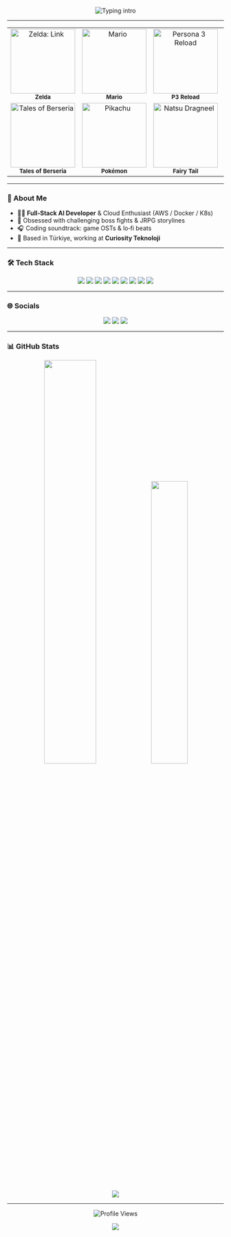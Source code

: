 <!-- 🌟 Emre Çalışkan · Multi‑Fandom Dev Hub -->

<p align="center">
  <img src="https://readme-typing-svg.herokuapp.com?font=Fira+Code&weight=600&size=32&pause=1000&color=FFC300&center=true&vCenter=true&width=600&lines=Hey!+I'm+Emre+—+coding+%26+gaming+24%2F7" alt="Typing intro" />
</p>

---

<!-- 🎮 Fandom Carousel -->

<div align="center">
  <table>
    <tr>
      <td align="center">
        <img src="https://media1.tenor.com/m/jSWMHRqRUk8AAAAd/link-legend-of-zelda.gif" width="150" alt="Zelda: Link"/><br><sub><strong>Zelda</strong></sub>
      </td>
      <td align="center">
        <img src="https://media1.tenor.com/m/_P3qItOGm10AAAAd/mario-super.gif" width="150" alt="Mario"/><br><sub><strong>Mario</strong></sub>
      </td>
      <td align="center">
        <img src="https://media1.tenor.com/m/cIkUhEGg8M0AAAAd/persona-3-reload-persona-3.gif" width="150" alt="Persona 3 Reload"/><br><sub><strong>P3 Reload</strong></sub>
      </td>
      <td align="center">
        <img src="https://media3.giphy.com/media/v1.Y2lkPTc5MGI3NjExaWdhYXlobWdmMGllaDByMWJkdGJnNHFibGNuMXdwc3ZrdHU3OHVtaSZlcD12MV9naWZzX3NlYXJjaCZjdD1n/bkzrE3KdSQ1jFvVltf/200.gif" width="150" alt="Tales of Arise"/><br><sub><strong>Tales of Arise</strong></sub>
      </td>
    </tr>
    <tr>
      <td align="center">
        <img src="https://media0.giphy.com/media/v1.Y2lkPTc5MGI3NjExY3I0Yjd2cTd3OHE5ZjZjcnl2dWU0ZjFleTAxamtwZ2lmeXl0YjB1cyZlcD12MV9naWZzX3NlYXJjaCZjdD1n/NTKeDwuKwrZle/200.gif" width="150" alt="Tales of Berseria"/><br><sub><strong>Tales of Berseria</strong></sub>
      </td>
      <td align="center">
        <img src="https://media1.tenor.com/m/rBGm1p-7uNQAAAAd/pikachu-happy.gif" width="150" alt="Pikachu"/><br><sub><strong>Pokémon</strong></sub>
      </td>
      <td align="center">
        <img src="https://media.tenor.com/7xWWrrg2rPkAAAAM/natsu-natsu-dragneel.gif" width="150" alt="Natsu Dragneel"/><br><sub><strong>Fairy Tail</strong></sub>
      </td>
      <td align="center">
        <img src="https://media.tenor.com/w1FolnOKZMwAAAAM/stare-picking-nose.gif" width="150" alt="Gintoki"/><br><sub><strong>Gintama</strong></sub>
      </td>
    </tr>
  </table>
</div>

---

### 🚀 About Me

* 🧑‍💻 **Full‑Stack AI Developer** & Cloud Enthusiast (AWS / Docker / K8s)
* 🎯 Obsessed with challenging boss fights & JRPG storylines
* 🎧 Coding soundtrack: game OSTs & lo‑fi beats
* 📍 Based in Türkiye, working at **Curiosity Teknoloji**

---

### 🛠 Tech Stack

<p align="center">
  <img src="https://img.shields.io/badge/Python-3776AB?style=for-the-badge&logo=python&logoColor=white" />
  <img src="https://img.shields.io/badge/Django-092E20?style=for-the-badge&logo=django&logoColor=white" />
  <img src="https://img.shields.io/badge/React-20232A?style=for-the-badge&logo=react&logoColor=61DAFB" />
  <img src="https://img.shields.io/badge/Flutter-02569B?style=for-the-badge&logo=flutter&logoColor=white" />
  <img src="https://img.shields.io/badge/AWS-FF9900?style=for-the-badge&logo=amazon-aws&logoColor=white" />
  <img src="https://img.shields.io/badge/Docker-2496ED?style=for-the-badge&logo=docker&logoColor=white" />
  <img src="https://img.shields.io/badge/Kubernetes-326CE5?style=for-the-badge&logo=kubernetes&logoColor=white" />
  <img src="https://img.shields.io/badge/TensorFlow-FF6F00?style=for-the-badge&logo=tensorflow&logoColor=white" />
  <img src="https://img.shields.io/badge/PyTorch-EE4C2C?style=for-the-badge&logo=pytorch&logoColor=white" />
</p>

---

### 🌐 Socials

<p align="center">
  <a href="https://open.spotify.com/user/21wydn2a4th25wi7o43bi25ii"><img src="https://img.shields.io/badge/Spotify-1ED760?style=for-the-badge&logo=spotify&logoColor=white" /></a>
  <a href="https://github.com/cyber-emreclskn"><img src="https://img.shields.io/badge/GitHub-100000?style=for-the-badge&logo=github&logoColor=white" /></a>
  <a href="https://linkedin.com"><img src="https://img.shields.io/badge/LinkedIn-0077B5?style=for-the-badge&logo=linkedin&logoColor=white" /></a>
</p>

---

### 📊 GitHub Stats

<div align="center">
  <img src="https://github-readme-stats.vercel.app/api?username=cyber-emreclskn&show_icons=true&hide_border=true&title_color=FFC300&icon_color=FFC300&text_color=c9d1d9&bg_color=0d1117" width="49%" />
  <img src="https://github-readme-stats.vercel.app/api/top-langs/?username=cyber-emreclskn&layout=compact&hide_border=true&title_color=FFC300&text_color=c9d1d9&bg_color=0d1117" width="41%" />
  <br><br>
  <img src="https://github-readme-streak-stats.herokuapp.com?user=cyber-emreclskn&theme=tokyonight&hide_border=true&background=0D1117" />
</div>

---

<p align="center">
  <img src="https://komarev.com/ghpvc/?username=cyber-emreclskn&color=FFC300&style=flat-square&label=Profile+Views" alt="Profile Views" />
</p>

<p align="center">
  <img src="https://capsule-render.vercel.app/api?type=waving&color=0:0d1117,100:180F3D&height=120&section=footer" />
</p>
